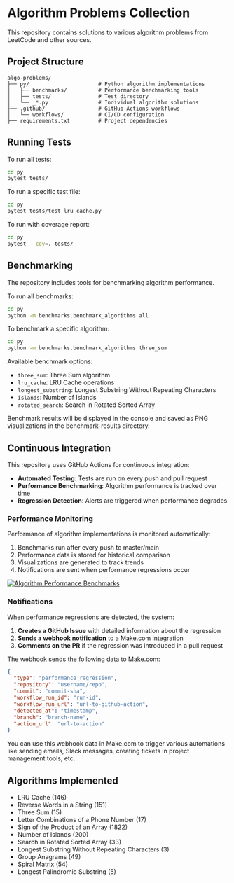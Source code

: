 # Algorithm Problems Collection

This repository contains solutions to various algorithm problems from LeetCode and other sources.

## Project Structure

```
algo-problems/
├── py/                      # Python algorithm implementations
│   ├── benchmarks/          # Performance benchmarking tools
│   ├── tests/               # Test directory
│   └── _*.py                # Individual algorithm solutions
├── .github/                 # GitHub Actions workflows
│   └── workflows/           # CI/CD configuration
├── requirements.txt         # Project dependencies
```

## Running Tests

To run all tests:

```bash
cd py
pytest tests/
```

To run a specific test file:

```bash
cd py
pytest tests/test_lru_cache.py
```

To run with coverage report:

```bash
cd py
pytest --cov=. tests/
```

## Benchmarking

The repository includes tools for benchmarking algorithm performance.

To run all benchmarks:

```bash
cd py
python -m benchmarks.benchmark_algorithms all
```

To benchmark a specific algorithm:

```bash
cd py
python -m benchmarks.benchmark_algorithms three_sum
```

Available benchmark options:
- `three_sum`: Three Sum algorithm
- `lru_cache`: LRU Cache operations
- `longest_substring`: Longest Substring Without Repeating Characters
- `islands`: Number of Islands
- `rotated_search`: Search in Rotated Sorted Array

Benchmark results will be displayed in the console and saved as PNG visualizations in the benchmark-results directory.

## Continuous Integration

This repository uses GitHub Actions for continuous integration:

- **Automated Testing**: Tests are run on every push and pull request
- **Performance Benchmarking**: Algorithm performance is tracked over time
- **Regression Detection**: Alerts are triggered when performance degrades

### Performance Monitoring

Performance of algorithm implementations is monitored automatically:

1. Benchmarks run after every push to master/main
2. Performance data is stored for historical comparison
3. Visualizations are generated to track trends
4. Notifications are sent when performance regressions occur

[![Algorithm Performance Benchmarks](https://github.com/kulebyaka/Algo/actions/workflows/benchmark.yml/badge.svg)](https://github.com/kulebyaka/Algo/actions/workflows/benchmark.yml)

### Notifications

When performance regressions are detected, the system:

1. **Creates a GitHub Issue** with detailed information about the regression
2. **Sends a webhook notification** to a Make.com integration
3. **Comments on the PR** if the regression was introduced in a pull request

The webhook sends the following data to Make.com:
```json
{
  "type": "performance_regression",
  "repository": "username/repo",
  "commit": "commit-sha",
  "workflow_run_id": "run-id",
  "workflow_run_url": "url-to-github-action",
  "detected_at": "timestamp",
  "branch": "branch-name",
  "action_url": "url-to-action"
}
```

You can use this webhook data in Make.com to trigger various automations like sending emails, Slack messages, creating tickets in project management tools, etc.

## Algorithms Implemented

- LRU Cache (146)
- Reverse Words in a String (151)
- Three Sum (15)
- Letter Combinations of a Phone Number (17)
- Sign of the Product of an Array (1822)
- Number of Islands (200)
- Search in Rotated Sorted Array (33)
- Longest Substring Without Repeating Characters (3)
- Group Anagrams (49)
- Spiral Matrix (54)
- Longest Palindromic Substring (5)

